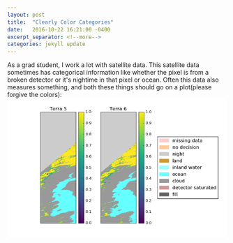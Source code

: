 ```yaml
---
layout: post
title:  "Clearly Color Categories"
date:   2016-10-22 16:21:00 -0400
excerpt_separator: <!--more-->
categories: jekyll update
---
```


As a grad student, I work a lot with satellite data. This satellite data sometimes has categorical information like whether 
the pixel is from a broken detector or it's nightime in that pixel or ocean. Often this data also measures something, 
and both these things should go on a plot(please forgive the colors):
![img](/assets/figs/stas.png)
<!--more-->
